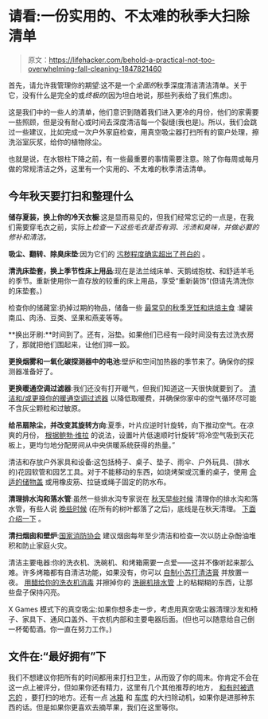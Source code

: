 # 请看:一份实用的、不太难的秋季大扫除清单

> 原文：<https://lifehacker.com/behold-a-practical-not-too-overwhelming-fall-cleaning-1847821460>

首先，请允许我管理你的期望:这不是一个*全面的*秋季深度清洁清洁清单。关于它，没有什么是完全的或*终极的*(因为坦白地说，那些列表给了我们焦虑)。



这是我们中的一些人的清单，他们意识到随着我们进入更冷的月份，他们的家需要一些照顾，但是没有耐心或时间去深度清洁每一个裂缝(我也是)。所以，我们会跳过一些建议，比如完成一次户外家庭检查，用真空吸尘器打扫所有的窗户处理，擦洗浴室灰浆，给你的植物除尘。

也就是说，在水银柱下降之前，有一些最重要的事情需要注意。除了你每周或每月做的常规清洁之外，这里有一个实用的、不太难的秋季清洁清单。

## 今年秋天要打扫和整理什么

**储存夏装，换上你的冷天衣橱**:这是显而易见的，但我们经常忘记的一点是，在我们需要穿毛衣之前，实际上*检查一下这些毛衣是否有洞、污渍和臭味，并做必要的修补和清洁。*

**吸尘、翻转、除臭床垫**:因为它们的 [污秽程度确实超出了苍白的](http://www.cnn.com/2010/HEALTH/07/30/mattress.bedbugs.dust.mites/index.html#:~:text=The%20mattress%20can%20be%20a,fluids%20you%20can%20think%20of.) 。

**清洗床垫套，换上季节性床上用品**:现在是法兰绒床单、天鹅绒抱枕、和舒适羊毛的季节。重新使用你一直存放的较重的床上用品，享受“重新装饰”(但请先清洗你的床垫套。)

检查你的储藏室:扔掉过期的物品，储备一些 [最常见的秋季烹饪和烘焙主食](https://www.31daily.com/fall/) :罐装南瓜、肉汤、豆类、坚果和燕麦等等。

**换出牙刷:**时间到了。还有，浴垫。如果他们已经有一段时间没有去过洗衣房了，那就把他们围起来，让他们摔一跤。

**更换烟雾和一氧化碳探测器中的电池**:壁炉和空间加热器的季节来了。确保你的探测器准备好了。

**更换暖通空调过滤器**:我们还没有打开暖气，但我们知道这一天很快就要到了。 [清洁和/或更换你的暖通空调过滤器](https://www.thisoldhouse.com/heating-cooling/21314527/how-often-to-change-air-filter) 以降低取暖费，并确保你家中的空气循环尽可能不含灰尘颗粒和过敏原。

**给吊扇除尘，并改变其旋转方向**:夏季，叶片应逆时针旋转，向下推动空气。在凉爽的月份， [根据鲍勃·维拉](https://www.bobvila.com/articles/ceiling-fan-direction/) 的说法，设置叶片低速顺时针旋转“将冷空气吸到天花板上，更均匀地分配房间从中央供暖系统获得的热量。”

清洁和存放户外家具和设备:这包括椅子、桌子、垫子、雨伞、户外玩具、(排水的)花园软管和园艺工具。对于不能移动的东西，如烧烤架或沉重的桌子，使用 [合适的储物盖](https://www.coversandall.com/patio-furniture-covers.html?ef_id=CjwKCAjw2P-KBhByEiwADBYWCoUZa3iYz9hTa8KTR39HbL2a8TV5CSsyqQgEcApQCdye7eOKlPfFsxoCW6MQAvD_BwE:G:s&gclid=CjwKCAjw2P-KBhByEiwADBYWCoUZa3iYz9hTa8KTR39HbL2a8TV5CSsyqQgEcApQCdye7eOKlPfFsxoCW6MQAvD_BwE) 或用橡皮筋、拉链或绳子固定的防水布。

**清理排水沟和落水管**:虽然一些排水沟专家说在 [秋天早些时候](https://www.beldon.com/blog/what-time-of-the-year-clean-gutters) 清理你的排水沟和落水管，有些人说 [晚些时候](https://mygutterpro.com/fall-gutter-cleaning/#:~:text=The%20key%20to%20fall%20gutter,causes%20a%20slew%20of%20problems.) (在所有的树叶都落了之后)，底线是在秋天清理。 [下面介绍一下](https://www.homedepot.com/c/ah/how-to-clean-gutters/9ba683603be9fa5395fab90ce752a5b) 。

**清扫烟囱和壁炉**:[国家消防协会](https://www.nfpa.org//-/media/Files/Public-Education/Resources/Safety-tip-sheets/Heating_Safety.pdf) 建议烟囱每年至少清洁和检查一次以防止杂酚油堆积和防止家庭火灾。

清洁主要电器:你的洗衣机、洗碗机、和烤箱需要一点爱——这并不像听起来那么难。许多烤箱都有自清洁功能，如果没有，你可以 [自制小苏打清洁膏](https://www.realsimple.com/home-organizing/cleaning/how-to-clean-an-oven) 并放置一夜。 [用醋给你的洗衣机消毒](https://www.hgtv.com/lifestyle/clean-and-organize/how-to-clean-your-washing-machine) 并擦掉你的 [洗碗机排水管](https://www.today.com/series/how-often-should-you/how-clean-dishwasher-t17946) 上的粘糊糊的东西，让那些盘子保持闪亮。

X Games 模式下的真空吸尘:如果你想多走一步，考虑用真空吸尘器清理沙发和椅子、家具下、通风口盖外、干衣机内部和主要电器后面。(但也可以随意给自己倒一杯葡萄酒。你一直在努力工作。)

## **文件在:“最好拥有”下**

我们不想建议你把所有的时间都用来打扫卫生，从而毁了你的周末。你肯定不会在这一点上被评分，但如果你还有精力，这里有几个其他推荐的地方， [和有时被遗忘的](https://lifehacker.com/remember-these-foul-yet-often-forgotten-places-in-you-1847738652) ，要打扫的地方。还有一点 [冰箱](https://lifehacker.com/our-best-fridge-cleaning-hacks-1844362067) 和 [车库](https://lifehacker.com/the-quick-and-dirty-guide-you-need-to-finally-organize-1847730904) 的大扫除动机，如果你是进那种东西的话。但是如果你更喜欢去摘苹果，我们在这里等你。